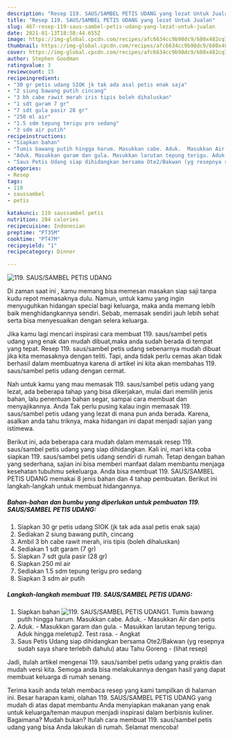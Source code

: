 ```yaml
---
description: "Resep 119. SAUS/SAMBEL PETIS UDANG yang lezat Untuk Jualan"
title: "Resep 119. SAUS/SAMBEL PETIS UDANG yang lezat Untuk Jualan"
slug: 467-resep-119-saus-sambel-petis-udang-yang-lezat-untuk-jualan
date: 2021-01-13T18:58:44.655Z
image: https://img-global.cpcdn.com/recipes/afc6634cc9b98dc9/680x482cq70/119-saussambel-petis-udang-foto-resep-utama.jpg
thumbnail: https://img-global.cpcdn.com/recipes/afc6634cc9b98dc9/680x482cq70/119-saussambel-petis-udang-foto-resep-utama.jpg
cover: https://img-global.cpcdn.com/recipes/afc6634cc9b98dc9/680x482cq70/119-saussambel-petis-udang-foto-resep-utama.jpg
author: Stephen Goodman
ratingvalue: 3
reviewcount: 15
recipeingredient:
- "30 gr petis udang SIOK jk tak ada asal petis enak saja"
- "2 siung bawang putih cincang"
- "3 bh cabe rawit merah iris tipis boleh dihaluskan"
- "1 sdt garam 7 gr"
- "7 sdt gula pasir 28 gr"
- "250 ml air"
- "1.5 sdm tepung terigu pro sedang"
- "3 sdm air putih"
recipeinstructions:
- "Siapkan bahan"
- "Tumis bawang putih hingga harum. Masukkan cabe. Aduk.  Masukkan Air dan petis"
- "Aduk. Masukkan garam dan gula. Masukkan larutan tepung terigu. Aduk hingga meletup2. Test rasa. Angkat"
- "Saus Petis Udang siap dihidangkan bersama Ote2/Bakwan (yg resepnya sudah saya share terlebih dahulu) atau Tahu Goreng           (lihat resep)"
categories:
- Resep
tags:
- 119
- saussambel
- petis

katakunci: 119 saussambel petis 
nutrition: 284 calories
recipecuisine: Indonesian
preptime: "PT35M"
cooktime: "PT47M"
recipeyield: "1"
recipecategory: Dinner

---
```



![119. SAUS/SAMBEL PETIS UDANG](https://img-global.cpcdn.com/recipes/afc6634cc9b98dc9/680x482cq70/119-saussambel-petis-udang-foto-resep-utama.jpg)

Di zaman  saat ini , kamu memang bisa memesan masakan siap saji tanpa kudu repot memasaknya dulu. Namun, untuk kamu yang ingin menyuguhkan hidangan special bagi keluarga, maka anda memang lebih baik menghidangkannya sendiri. Sebab, memasak sendiri jauh lebih sehat serta bisa menyesuaikan dengan selera keluarga.

Jika kamu lagi mencari inspirasi cara membuat 119. saus/sambel petis udang yang enak dan mudah dibuat,maka anda sudah berada di tempat yang tepat. Resep 119. saus/sambel petis udang  sebenarnya mudah dibuat jika kita memasaknya dengan teliti. Tapi, anda tidak perlu cemas akan tidak berhasil dalam membuatnya 
karena di artikel ini kita akan membahas 119. saus/sambel petis udang dengan cermat.  



Nah untuk kamu yang mau memasak 119. saus/sambel petis udang yang lezat, ada beberapa tahap yang bisa dikerjakan, mulai dari memilih jenis bahan, lalu penentuan bahan segar, sampai cara membuat dan menyajikannya. Anda Tak perlu pusing kalau ingin memasak 119. saus/sambel petis udang yang lezat di mana pun anda berada. Karena, asalkan anda  tahu triknya, maka hidangan ini dapat menjadi sajian yang istimewa.

Berikut ini, ada beberapa cara mudah dalam memasak resep 119. saus/sambel petis udang yang siap dihidangkan. Kali ini, mari kita coba siapkan 119. saus/sambel petis udang sendiri di rumah. Tetap dengan bahan yang sederhana, sajian ini bisa memberi manfaat dalam membantu menjaga kesehatan tubuhmu sekeluarga. Anda bisa membuat 119. SAUS/SAMBEL PETIS UDANG memakai 8 jenis bahan dan 4 tahap pembuatan. Berikut ini langkah-langkah untuk membuat hidangannya.

<!--inarticleads1-->

##### Bahan-bahan dan bumbu yang diperlukan untuk pembuatan 119. SAUS/SAMBEL PETIS UDANG:

1. Siapkan 30 gr petis udang SIOK (jk tak ada asal petis enak saja)
1. Sediakan 2 siung bawang putih, cincang
1. Ambil 3 bh cabe rawit merah, iris tipis (boleh dihaluskan)
1. Sediakan 1 sdt garam (7 gr)
1. Siapkan 7 sdt gula pasir (28 gr)
1. Siapkan 250 ml air
1. Sediakan 1.5 sdm tepung terigu pro sedang
1. Siapkan 3 sdm air putih




<!--inarticleads2-->

##### Langkah-langkah membuat 119. SAUS/SAMBEL PETIS UDANG:

1. Siapkan bahan
<img src="https://img-global.cpcdn.com/steps/42e791498d59989f/160x128cq70/119-saussambel-petis-udang-langkah-memasak-1-foto.jpg" alt="119. SAUS/SAMBEL PETIS UDANG">1. Tumis bawang putih hingga harum. Masukkan cabe. Aduk.  - Masukkan Air dan petis
1. Aduk. - Masukkan garam dan gula. - Masukkan larutan tepung terigu. Aduk hingga meletup2. Test rasa. - Angkat
1. Saus Petis Udang siap dihidangkan bersama Ote2/Bakwan (yg resepnya sudah saya share terlebih dahulu) atau Tahu Goreng -           (lihat resep)




Jadi, itulah artikel mengenai  119. saus/sambel petis udang  yang praktis dan mudah versi kita. Semoga anda bisa melakukannya dengan hasil yang dapat membuat keluarga di rumah senang. 

Terima kasih anda telah membaca resep yang kami tampilkan di halaman ini. Besar harapan kami, olahan  119. SAUS/SAMBEL PETIS UDANG yang mudah di atas dapat membantu Anda menyiapkan makanan yang enak untuk keluarga/teman maupun menjadi inspirasi dalam berbisnis kuliner. Bagaimana? Mudah bukan? Itulah cara membuat 119. saus/sambel petis udang yang bisa Anda lakukan di rumah. Selamat mencoba!

